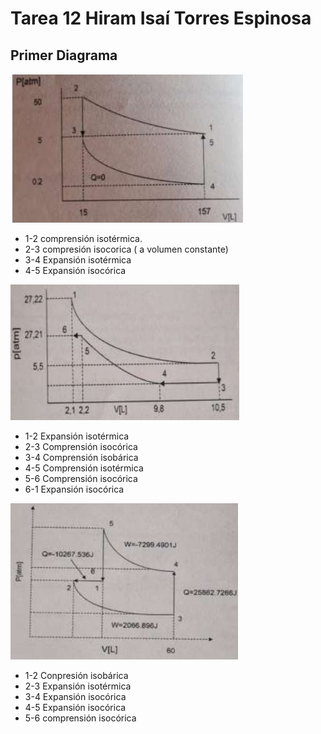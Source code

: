 # Tarea 12 Hiram Isaí Torres Espinosa

## Primer Diagrama 

![img](diagrama1.jpg)

- 1-2 comprensión isotérmica. 
- 2-3 compresión isocorica ( a volumen constante)
- 3-4 Expansión isotérmica
- 4-5 Expansión isocórica

![img](diagrama2.jpg)

- 1-2 Expansión isotérmica 
- 2-3 Comprensión isocórica 
- 3-4 Comprensión isobárica 
- 4-5 Comprensión isotérmica 
- 5-6 Comprensión isocórica 
- 6-1 Expansión isocórica 

![img](diagrama3.jpg)

- 1-2 Conpresión isobárica 
- 2-3 Expansión isotérmica  
- 3-4 Expansión isocórica 
- 4-5 Expansión isocórica
- 5-6 comprensión isocórica
